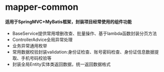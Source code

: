 # mapper-common

#### 适用于SpringMVC+MyBatis框架，封装项目经常使用的组件功能

- BaseService提供常用增删改查、批量操作、基于lambda函数封装分页方法
- ControllerAdvice全局异常处理
- 业务异常通用枚举
- 常用数据校验封装validation:身份证检查、账号密码检查、身份证信息数据提取、手机号码校验等
- 封装全局Entity实体类返回数据，统一返回数据格式
